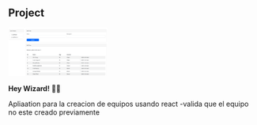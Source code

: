 ## Project


<img src="./public/images/quizz.png" alt="Premier Quidditch League Logo" width="200" />

**Hey Wizard!** 🧙‍♂️

Apliaation para la creacion de equipos usando react
    -valida que el equipo no este creado previamente

